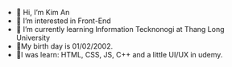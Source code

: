 - 👋 Hi, I’m Kim An
- 👀 I’m interested in Front-End
- 🌱 I’m currently learning Information Tecknonogi at Thang Long University
- 🎂My birth day is 01/02/2002.
- 🏫I was learn: HTML, CSS, JS, C++ and a little UI/UX in udemy.

<!---
vukiman1/vukiman1 is a ✨ special ✨ repository because its `README.md` (this file) appears on your GitHub profile.
You can click the Preview link to take a look at your changes.
--->
